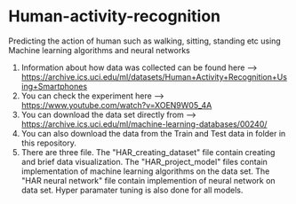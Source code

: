 # Human-activity-recognition
Predicting the action of human such as walking, sitting, standing etc using Machine learning algorithms and neural networks

1. Information about how data was collected can be found here --> https://archive.ics.uci.edu/ml/datasets/Human+Activity+Recognition+Using+Smartphones
2. You can check the experiment here --> https://www.youtube.com/watch?v=XOEN9W05_4A
3. You can download the data set directly from --> https://archive.ics.uci.edu/ml/machine-learning-databases/00240/ 
4. You can also download the data from the Train and Test data in folder in this repository.
5. There are three file. The "HAR_creating_dataset" file contain creating and brief data visualization. The "HAR_project_model" files contain implementation of machine learning algorithms on the data set. The "HAR neural network" file contain implemention of neural network on data set. Hyper paramater tuning is also done for all models.
